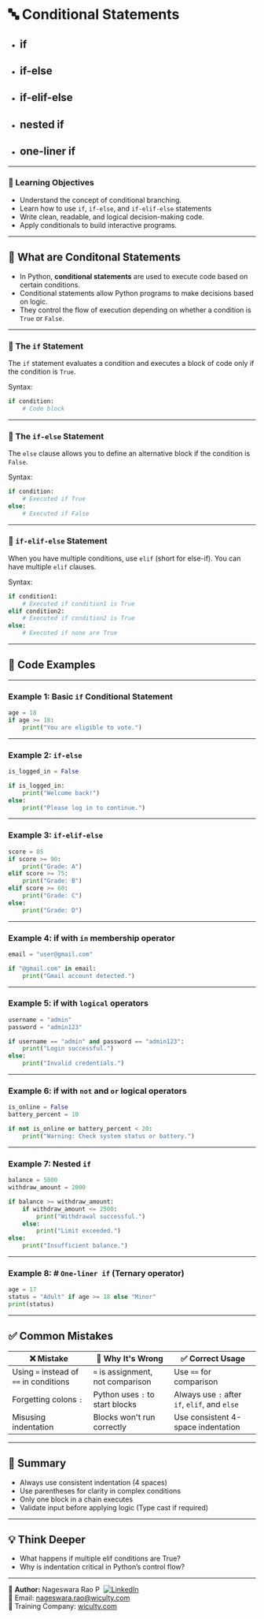 # 🔤 Conditional Statements
- ## if
- ## if-else
- ## if-elif-else
- ## nested if
- ## one-liner if

---

### 🎯 Learning Objectives
- Understand the concept of conditional branching.
- Learn how to use `if`, `if-else`, and `if-elif-else` statements
- Write clean, readable, and logical decision-making code.
- Apply conditionals to build interactive programs.

---

## 🧠 What are **Conditonal Statements**

- In Python, **conditional statements** are used to execute code based on certain conditions. 
- Conditional statements allow Python programs to make decisions based on logic.  
- They control the flow of execution depending on whether a condition is `True` or `False`.

---

### 🎯 The `if` Statement
The `if` statement evaluates a condition and executes a block of code only if the condition is `True`.

Syntax:
```python
if condition:
    # Code block
```

---

### 🎯 The `if-else` Statement
The `else` clause allows you to define an alternative block if the condition is `False`.

Syntax:
```python
if condition:
    # Executed if True
else:
    # Executed if False
```

---

### 🎯 `if-elif-else` Statement
When you have multiple conditions, use `elif` (short for else-if). You can have multiple `elif` clauses.

Syntax:
```python
if condition1:
    # Executed if condition1 is True
elif condition2:
    # Executed if condition2 is True
else:
    # Executed if none are True
```

---

## 🧪 Code Examples

---

### Example 1: Basic `if` Conditional Statement

```python
age = 18
if age >= 18:
    print("You are eligible to vote.")
```

---

### Example 2: `if-else`

```python
is_logged_in = False

if is_logged_in:
    print("Welcome back!")
else:
    print("Please log in to continue.")
```

---

### Example 3: `if-elif-else`

```python
score = 85
if score >= 90:
    print("Grade: A")
elif score >= 75:
    print("Grade: B")
elif score >= 60:
    print("Grade: C")
else:
    print("Grade: D")
```

---

### Example 4: if with `in` membership operator
```python
email = "user@gmail.com"

if "@gmail.com" in email:
    print("Gmail account detected.")
```

---

### Example 5: if with `logical` operators
```python
username = "admin"
password = "admin123"

if username == "admin" and password == "admin123":
    print("Login successful.")
else:
    print("Invalid credentials.")
```

---

### Example 6: if with `not` and `or` logical operators
```python
is_online = False
battery_percent = 10

if not is_online or battery_percent < 20:
    print("Warning: Check system status or battery.")
```

---

### Example 7: Nested `if`
```python
balance = 5000
withdraw_amount = 2000

if balance >= withdraw_amount:
    if withdraw_amount <= 2500:
        print("Withdrawal successful.")
    else:
        print("Limit exceeded.")
else:
    print("Insufficient balance.")
```

---

### Example 8: # `One-liner if` (Ternary operator)
```python
age = 17
status = "Adult" if age >= 18 else "Minor"
print(status)
```

---

## ✅ Common Mistakes

| ❌ Mistake | 🧨 Why It's Wrong | ✅ Correct Usage |
|-----------|------------------|------------------|
| Using `=` instead of `==` in conditions | `=` is assignment, not comparison | Use `==` for comparison |
| Forgetting colons `:` | Python uses `:` to start blocks | Always use `:` after `if`, `elif`, and `else` |
| Misusing indentation | Blocks won't run correctly | Use consistent 4-space indentation |

---

## 🧠 Summary

- Always use consistent indentation (4 spaces)
- Use parentheses for clarity in complex conditions
- Only one block in a chain executes
- Validate input before applying logic (Type cast if required)

---

## 💡 Think Deeper

- What happens if multiple elif conditions are True?
- Why is indentation critical in Python’s control flow?

---

👤 **Author:** Nageswara Rao P &nbsp;[![LinkedIn](https://img.shields.io/badge/LinkedIn-%230077B5.svg?style=flat-square&logo=linkedin&logoColor=white)](https://www.linkedin.com/in/nageshvkn)  
📧 Email: [nageswara.rao@wiculty.com](mailto:nageswara.rao@wiculty.com)  
🏢 Training Company: [wiculty.com](https://wiculty.com)
